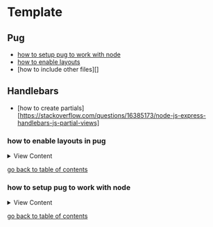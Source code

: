 # Template

## Pug

- [how to setup pug to work with node][setup-pug]
- [how to enable layouts][pug-layout]
- [how to include other files][]


## Handlebars

- [how to create partials][https://stackoverflow.com/questions/16385173/node-js-express-handlebars-js-partial-views]


[pug-layout]:#how-to-enable-layouts-in-pug
[setup-pug]:#how-to-setup-pug-to-work-with-node
[home]:#template


### how to enable layouts in pug

<details>
<summary>
View Content
</summary>

:link: **Reference**
- [stackoverflow](https://stackoverflow.com/questions/5858218/how-can-i-render-inline-javascript-with-jade-pug)
---

It's a pretty simple code you have to implement to direct where your layout files are located  in the `app.js` file. And, then you have to extend the layout in the pug file you want like you will see in the example.

```js
// Within your app.js file make sure add the app.locals.basedir property
app.set("view engine","pug");
app.locals.basedir = path.join(__dirname,"mvc/views"); // setting the layout path
app.set("views",path.join(__dirname,"mvc/views")); 
app.use(express.static(path.join(__dirname,'public')));
app.use(body.json());
app.use(body.urlencoded({extended:true}));
app.use(cookie());

```

1. Create your layout file 

```
  touch mvc/views/layouts/layout.pug
```

2. Add some code like this 

```html
//- layout.pug
doctype html
html(lang='en')
  head
    link(href="https://cdn.jsdelivr.net/npm/bootstrap@5.0.2/dist/css/bootstrap.min.css" rel="stylesheet" integrity="sha384-EVSTQN3/azprG1Anm3QDgpJLIm9Nao0Yz1ztcQTwFspd3yD65VohhpuuCOmLASjC" crossorigin="anonymous")
    script(src="https://cdn.jsdelivr.net/npm/bootstrap@5.0.2/dist/js/bootstrap.bundle.min.js" integrity="sha384-MrcW6ZMFYlzcLA8Nl+NtUVF0sA7MsXsP1UyJoMp4YLEuNSfAP+JcXn/tWtIaxVXM" crossorigin="anonymous")
    title My Site - Pug!

  body(class="bg-light")
    block content
    footer 

```

3. Now in the file that you want to extend the layout add the `extends` keyword followed by the path relative to the current file

```
//- index.pug
extends /layouts/layout.pug 

block content 
    div(class="container mt-3 bg-white")
        h1(class="text-center") Hello, from Pug Again!
        form(method="post" action="/store/user")
            div(class="mb-3")
                label(for="exampleInputEmail1" class="form-label") Email address
                input(type="email" name="username" class="form-control" id="exampleInputEmail1" aria-describedby="emailHelp")
                div(id="emailHelp" class="form-text") We'll never share your email with anyone else.
            div(class="mb-3")
                label(for="exampleInputPassword1" class="form-label") Password
                input(type="password" name="password" class="form-control" id="exampleInputPassword1" )

            button(type="submit" class="btn btn-primary") Submit
```

that's pretty much it.

</details>

[go back to table of contents][home]

### how to setup pug to work with node

<details>
<summary>
View Content
</summary>

:link: **Reference**
- [using template engines with express](https://expressjs.com/en/guide/using-template-engines.html)
---

1. First install pug library

```
npm i pug --save
```

2. Now just add the `app.set()` method in your index file like so 

```js
var express = require('express');
var body = require('body-parser');
var cookie = require('cookie-parser');
var path = require('path');
var app = express();
var ip =  process.env.IP || 'localhost'; 
var cors = require("cors");
var port = process.env.PORT || 3001;
var routes = require('./mvc/routes/router')
require('dotenv').config();


app.use(cors());
app.set("view engine","pug");// this is only method you need to set to get pug to run
app.set("views",path.join(__dirname,"mvc/views")); // also you need set the views path as well
app.use(express.static(path.join(__dirname,'public')));
app.use(body.json());
app.use(body.urlencoded({extended:true}));
app.use(cookie());

app.use("/", routes);

app.use(function(req,res,next){
	if(res.status(404)){
	  res.render('error/400');
	}

    next();
});

app.use(function(err,req,res,next){
      if(res.status(500)){
    	  var title = err;
        res.render('error/500',{errTitle:title});
    }else if(res.status(502)){
        res.render('error/500',{errTitle:502});
    }else if(res.status(503)){
        res.render('error/500',{errTitle:503});
    }
})


app.listen(port, ip, function(){
    var n = process.env.APP_ENV;
    const code = require('crypto').randomBytes(64).toString('hex');
    console.log("node connected to "+port);
    console.log("node environment is in "+n)
})

```

3. Honestly, that's about it. I was surprised it was that easy

</details>

[go back to table of contents][home]
